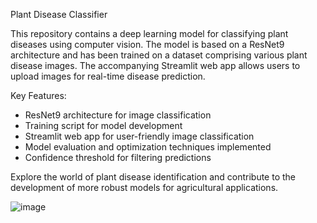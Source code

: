 Plant Disease Classifier

This repository contains a deep learning model for classifying plant diseases using computer vision. The model is based on a ResNet9 architecture and has been trained on a dataset comprising various plant disease images. The accompanying Streamlit web app allows users to upload images for real-time disease prediction.

Key Features:

- ResNet9 architecture for image classification
- Training script for model development
- Streamlit web app for user-friendly image classification
- Model evaluation and optimization techniques implemented
- Confidence threshold for filtering predictions

Explore the world of plant disease identification and contribute to the development of more robust models for agricultural applications.


![image](https://github.com/WahomeKezia/PlantDisease_Identifier_API/assets/90443938/cfb0e9d5-be85-4b98-90aa-3fbf84b7e2ad)


